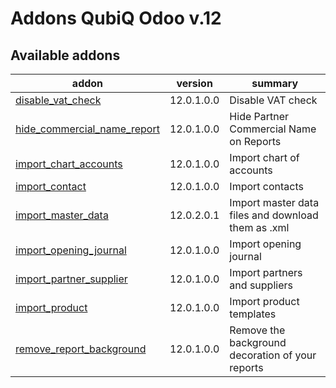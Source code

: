 Addons QubiQ Odoo v.12
=============================

[//]: # (addons)

Available addons
----------------
addon | version | summary
--- | --- | ---
[disable_vat_check](disable_vat_check/) | 12.0.1.0.0 | 	Disable VAT check
[hide_commercial_name_report](hide_commercial_name_report/) | 12.0.1.0.0 | Hide Partner Commercial Name on Reports
[import_chart_accounts](import_chart_accounts/) | 12.0.1.0.0 | Import chart of accounts
[import_contact](import_contact/) | 12.0.1.0.0 | Import contacts
[import_master_data](import_master_data/) | 12.0.2.0.1 | Import master data files and download them as .xml
[import_opening_journal](import_opening_journal/) | 12.0.1.0.0 | Import opening journal
[import_partner_supplier](import_partner_supplier/) | 12.0.1.0.0 | Import partners and suppliers
[import_product](import_product/) | 12.0.1.0.0 | Import product templates
[remove_report_background](remove_report_background/) | 12.0.1.0.0 | Remove the background decoration of your reports

[//]: # (end addons)
